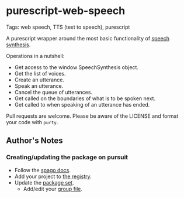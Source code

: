 # purescript-web-speech

Tags: web speech, TTS (text to speech), purescript

A purescript wrapper around the most basic functionality of [speech synthesis](https://developer.mozilla.org/en-US/docs/Web/API/SpeechSynthesis/speak).

Operations in a nutshell:

* Get access to the window SpeechSynthesis object.
* Get the list of voices.
* Create an utterance.
* Speak an utterance.
* Cancel the queue of utterances.
* Get called on the boundaries of what is to be spoken next.
* Get called to when speaking of an utterance has ended.

Pull requests are welcome. Please be aware of the LICENSE and format your code with `purty`.

## Author's Notes

### Creating/updating the package on pursuit

* Follow the [spago docs](https://github.com/purescript/spago#publish-my-library).
* Add your project to [the registry](https://github.com/purescript/registry/blob/master/new-packages.json).
* Update the [package set](https://github.com/purescript/package-sets/blob/master/CONTRIBUTING.md).
  * Add/edit your [group file](https://github.com/purescript/package-sets/tree/master/src/groups).
